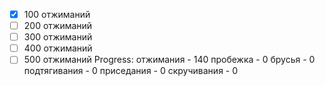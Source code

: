 - [x] 100 отжиманий
- [ ] 200 отжиманий
- [ ] 300 отжиманий
- [ ] 400 отжиманий
- [ ] 500 отжиманий
Progress:
отжимания - 140
пробежка - 0
брусья - 0
подтягивания - 0
приседания - 0
скручивания - 0
